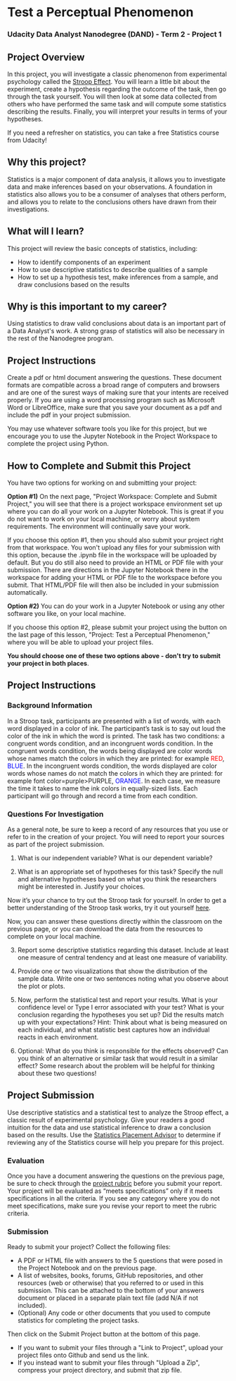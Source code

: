 # Test a Perceptual Phenomenon

### Udacity Data Analyst Nanodegree (DAND) - Term 2 - Project 1

## Project Overview

In this project, you will investigate a classic phenomenon from experimental psychology called the [Stroop Effect](https://en.wikipedia.org/wiki/Stroop_effect). You will learn a little bit about the experiment, create a hypothesis regarding the outcome of the task, then go through the task yourself. You will then look at some data collected from others who have performed the same task and will compute some statistics describing the results. Finally, you will interpret your results in terms of your hypotheses.

If you need a refresher on statistics, you can take a free Statistics course from Udacity!

## Why this project?

Statistics is a major component of data analysis, it allows you to investigate data and make inferences based on your observations. A foundation in statistics also allows you to be a consumer of analyses that others perform, and allows you to relate to the conclusions others have drawn from their investigations.

## What will I learn?

This project will review the basic concepts of statistics, including:

- How to identify components of an experiment
- How to use descriptive statistics to describe qualities of a sample
- How to set up a hypothesis test, make inferences from a sample, and draw conclusions based on the results

## Why is this important to my career?

Using statistics to draw valid conclusions about data is an important part of a Data Analyst's work. A strong grasp of statistics will also be necessary in the rest of the Nanodegree program.

## Project Instructions

Create a pdf or html document answering the questions. These document formats are compatible across a broad range of computers and browsers and are one of the surest ways of making sure that your intents are received properly. If you are using a word processing program such as Microsoft Word or LibreOffice, make sure that you save your document as a pdf and include the pdf in your project submission.

You may use whatever software tools you like for this project, but we encourage you to use the Jupyter Notebook in the Project Workspace to complete the project using Python.

## How to Complete and Submit this Project
You have two options for working on and submitting your project:

**Option #1)** On the next page, "Project Workspace: Complete and Submit Project," you will see that there is a project workspace environment set up where you can do all your work on a Jupyter Notebook. This is great if you do not want to work on your local machine, or worry about system requirements. The environment will continually save your work.

If you choose this option #1, then you should also submit your project right from that workspace. You won't upload any files for your submission with this option, because the .ipynb file in the workspace will be uploaded by default. But you do still also need to provide an HTML or PDF file with your submission. There are directions in the Jupyter Notebook there in the workspace for adding your HTML or PDF file to the workspace before you submit. That HTML/PDF file will then also be included in your submission automatically.

**Option #2)** You can do your work in a Jupyter Notebook or using any other software you like, on your local machine.

If you choose this option #2, please submit your project using the button on the last page of this lesson, "Project: Test a Perceptual Phenomenon," where you will be able to upload your project files.

**You should choose one of these two options above - don't try to submit your project in both places**.

## Project Instructions

### Background Information

In a Stroop task, participants are presented with a list of words, with each word displayed in a color of ink. The participant’s task is to say out loud the color of the ink in which the word is printed. The task has two conditions: a congruent words condition, and an incongruent words condition. In the congruent words condition, the words being displayed are color words whose names match the colors in which they are printed: for example <font color=red>RED</font>, <font color=blue>BLUE</font>. In the incongruent words condition, the words displayed are color words whose names do not match the colors in which they are printed: for example font color=purple>PURPLE</font>, <font color=blue>ORANGE</font>. In each case, we measure the time it takes to name the ink colors in equally-sized lists. Each participant will go through and record a time from each condition.

### Questions For Investigation

As a general note, be sure to keep a record of any resources that you use or refer to in the creation of your project. You will need to report your sources as part of the project submission.

1. What is our independent variable? What is our dependent variable?

2. What is an appropriate set of hypotheses for this task? Specify the null and alternative hypotheses based on what you think the researchers might be interested in. Justify your choices.

Now it’s your chance to try out the Stroop task for yourself. In order to get a better understanding of the Stroop task works, try it out yourself [here](https://www.google.com/url?q=https://faculty.washington.edu/chudler/java/ready.html&sa=D&ust=1520800795856000&usg=AFQjCNFS72ighy5tj6cGPwBZgYreEl_zRg).

Now, you can answer these questions directly within the classroom on the previous page, or you can download the data from the resources to complete on your local machine.

3. Report some descriptive statistics regarding this dataset. Include at least one measure of central tendency and at least one measure of variability.

4. Provide one or two visualizations that show the distribution of the sample data. Write one or two sentences noting what you observe about the plot or plots.

5. Now, perform the statistical test and report your results. What is your confidence level or Type I error associated with your test? What is your conclusion regarding the hypotheses you set up? Did the results match up with your expectations? Hint: Think about what is being measured on each individual, and what statistic best captures how an individual reacts in each environment.

6. Optional: What do you think is responsible for the effects observed? Can you think of an alternative or similar task that would result in a similar effect? Some research about the problem will be helpful for thinking about these two questions!

## Project Submission

Use descriptive statistics and a statistical test to analyze the Stroop effect, a classic result of experimental psychology. Give your readers a good intuition for the data and use statistical inference to draw a conclusion based on the results. Use the [Statistics Placement Advisor](https://www.udacity.com/course/viewer#!/c-ud134-nd/l-4446458586/) to determine if reviewing any of the Statistics course will help you prepare for this project.

### Evaluation

Once you have a document answering the questions on the previous page, be sure to check through the [project rubric](https://review.udacity.com/#!/projects/4582204201/rubric) before you submit your report. Your project will be evaluated as “meets specifications” only if it meets specifications in all the criteria. If you see any category where you do not meet specifications, make sure you revise your report to meet the rubric criteria.

### Submission

Ready to submit your project? Collect the following files:

- A PDF or HTML file with answers to the 5 questions that were posed in the Project Notebook and on the previous page.
- A list of websites, books, forums, GitHub repositories, and other resources (web or otherwise) that you referred to or used in this submission. This can be attached to the bottom of your answers document or placed in a separate plain text file (add N/A if not included).
- (Optional) Any code or other documents that you used to compute statistics for completing the project tasks.

Then click on the Submit Project button at the bottom of this page.

- If you want to submit your files through a "Link to Project", upload your project files onto Github and send us the link.
- If you instead want to submit your files through "Upload a Zip", compress your project directory, and submit that zip file.
